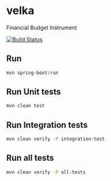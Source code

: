 # velka
Financial Budget Instrument

[![Build Status](https://travis-ci.com/lostizalith/velka.svg?branch=master)](https://travis-ci.com/lostizalith/velka)

## Run

```bash
mvn spring-boot:run
```

## Run Unit tests

```bash
mvn clean test
```

## Run Integration tests

```bash
mvn clean verify -P integration-test
```

## Run all tests

```bash
mvn clean verify -P all-tests
```

